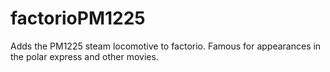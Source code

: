 # factorioPM1225
Adds the PM1225 steam locomotive to factorio. Famous for appearances in the polar express and other movies.

